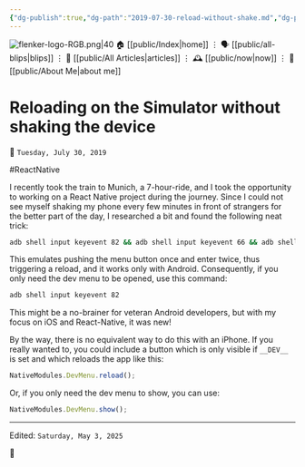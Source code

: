 ```yaml
---
{"dg-publish":true,"dg-path":"2019-07-30-reload-without-shake.md","dg-permalink":"2019/07/30/reload-without-shake/","permalink":"/2019/07/30/reload-without-shake/","title":"Reloading on the Simulator without shaking the device"}
---
```



<div class="transclusion internal-embed is-loaded"><div class="markdown-embed">




![flenker-logo-RGB.png|40](/img/user/attachments/flenker-logo-RGB.png)
🏠 [[public/Index\|home]]  ⋮ 🗣️ [[public/all-blips\|blips]] ⋮  📝 [[public/All Articles\|articles]]  ⋮ 🕰️ [[public/now\|now]] ⋮ 🪪 [[public/About Me\|about me]]


</div></div>


# Reloading on the Simulator without shaking the device
<p><span>📆 <code>Tuesday, July 30, 2019</code></span></p>
#ReactNative

I recently took the train to Munich, a 7-hour-ride, and I took the opportunity to working on a React Native project during the journey. Since I could not see myself shaking my phone every few minutes in front of strangers for the better part of the day, I researched a bit and found the following neat trick:

```sh
adb shell input keyevent 82 && adb shell input keyevent 66 && adb shell input keyevent 66
```

This emulates pushing the menu button once and enter twice, thus triggering a reload, and it works only with Android. Consequently, if you only need the dev menu to be opened, use this command:
```sh
adb shell input keyevent 82
```

This might be a no-brainer for veteran Android developers, but with my focus on iOS and React-Native, it was new!

By the way, there is no equivalent way to do this with an iPhone. If you really wanted to, you could include a button which is only visible if `__DEV__` is set and which reloads the app like this:

```javascript
NativeModules.DevMenu.reload();
```

Or, if you only need the dev menu to show, you can use:

```javascript
NativeModules.DevMenu.show();
```

- - -
<p><span>Edited: <code>Saturday, May 3, 2025</code></span></p>

👾

